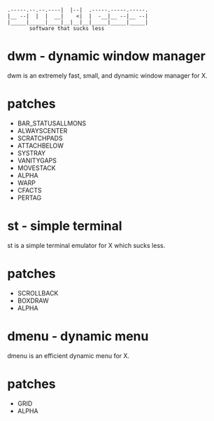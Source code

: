 
```
.-----.--.--.----|  |--|  .-----.-----.-----.
|__ --|  |  |  __|    <|  |  -__|__ --|__ --|
|_____|_____|____|__|__|__|_____|_____|_____|
       software that sucks less            
```

dwm - dynamic window manager
============================
dwm is an extremely fast, small, and dynamic window manager for X.

patches
============================
  - BAR_STATUSALLMONS
  - ALWAYSCENTER
  - SCRATCHPADS
  - ATTACHBELOW
  - SYSTRAY
  - VANITYGAPS
  - MOVESTACK
  - ALPHA
  - WARP
  - CFACTS
  - PERTAG

st - simple terminal
============================
st is a simple terminal emulator for X which sucks less.

patches
============================
  - SCROLLBACK
  - BOXDRAW
  - ALPHA

dmenu - dynamic menu
============================
dmenu is an efficient dynamic menu for X.

patches
============================
  - GRID
  - ALPHA

